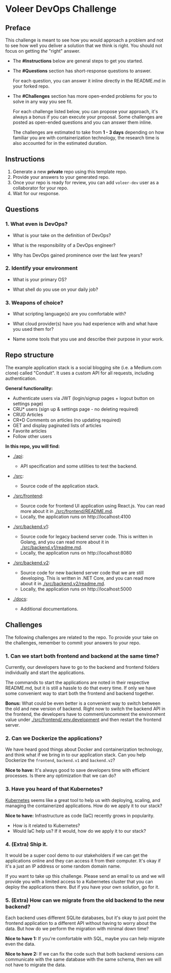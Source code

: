 # Voleer DevOps Challenge

## Preface

This challenge is meant to see how you would approach a problem and not to see
how well you deliver a solution that we think is right. You should not focus on
getting _the_ "right" answer.

- The **#Instructions** below are general steps to get you started.

- The **#Questions** section has short-response questions to answer.

  For each question, you can answer it inline directly in the README.md in your forked repo.

- The **#Challenges** section has more open-ended problems for you to solve in
  any way you see fit.

  For each challenge listed below, you can propose your approach, it's always a
  bonus if you can execute your proposal. Some challenges are posted as open-ended
  questions and you can answer them inline.

  The challenges are estimated to take from **1 - 3 days** depending on how familiar
  you are with containerization technology, the research time is also accounted for in the
  estimated duration.

## Instructions

1. Generate a new **private** repo using this template repo.
2. Provide your answers to your generated repo.
3. Once your repo is ready for review, you can add `voleer-dev` user as a collaborator
   for your repo.
4. Wait for our response.

## Questions

### 1. What even is DevOps?

- What is your take on the definition of DevOps?

- What is the responsibility of a DevOps engineer?

- Why has DevOps gained prominence over the last few years?

### 2. Identify your environment

- What is your primary OS?

- What shell do you use on your daily job?

### 3. Weapons of choice?

- What scripting language(s) are you comfortable with?

- What cloud provider(s) have you had experience with and what have you used them for?

- Name some tools that you use and describe their purpose in your work.

## Repo structure

The example application stack is a social blogging site (i.e. a Medium.com clone) called "Conduit". It uses a custom API for all requests, including authentication.

**General functionality:**

- Authenticate users via JWT (login/signup pages + logout button on settings page)
- CRU\* users (sign up & settings page - no deleting required)
- CRUD Articles
- CR\*D Comments on articles (no updating required)
- GET and display paginated lists of articles
- Favorite articles
- Follow other users

**In this repo, you will find:**

- [./api](./api):

  - API specification and some utilities to test the backend.

- [./src](./src):

  - Source code of the application stack.

- [./src/frontend](./src/frontend):

  - Source code for frontend UI application using React.js. You can read more about it in [./src/frontend/README.md](./src/frontend/README.md).
  - Locally, the application runs on http://localhost:4100

- [./src/backend.v1](./src/backend.v1):

  - Source code for legacy backend server code. This is written in Golang, and you can read more about it in [./src/backend.v1/readme.md](./src/backend.v1/readme.md).
  - Locally, the application runs on http://localhost:8080

- [./src/backend.v2](./src/backend.v2):

  - Source code for new backend server code that we are still developing. This is written in .NET Core, and you can read more about it in [./src/backend.v2/readme.md](./src/backend.v2/readme.md).
  - Locally, the application runs on http://localhost:5000

- [./docs](./docs):
  - Additional documentations.

## Challenges

The following challenges are related to the repo. To provide your take on the
challenges, remember to commit your answers to your repo.

### 1. Can we start both frontend and backend at the same time?

Currently, our developers have to go to the backend and frontend folders individually and start the applications.

The commands to start the applications are noted in their respective README.md, but it is still a hassle to do that every time. If only we have some convenient way to start both the frontend and backend together.

**Bonus:** What could be even better is a convenient way to switch between the old and new
version of backend. Right now to switch the backend API in the frontend, the developers have
to comment/uncomment the environment value under [./src/frontend/.env.development](./src/frontend/.env.development) and then restart the frontend server.

### 2. Can we Dockerize the applications?

We have heard good things about Docker and containerization technology, and think what if
we bring in to our application stack. Can you help Dockerize the `frontend`, `backend.v1` and `backend.v2`?

**Nice to have:** It's always good to save developers time with efficient processes. Is there any optimization that we can do?

### 3. Have you heard of that Kubernetes?

[Kubernetes](https://kubernetes.io/) seems like a great tool to help us with deploying, scaling, and managing the containerized applications. How do we apply it to our stack?

**Nice to have:** Infrastructure as code (IaC) recently grows in popularity.

- How is it related to Kubernetes?
- Would IaC help us? If it would, how do we apply it to our stack?

### 4. (Extra) Ship it.

It would be a super cool demo to our stakeholders if we can get the applications online and they can access it from their computer. It's okay if it's a just an IP address or some random domain name.

If you want to take up this challenge. Please send an email to us and we will provide you
with a limited access to a Kubernetes cluster that you can deploy the applications there. But if you have your own solution, go for it.

### 5. (Extra) How can we migrate from the old backend to the new backend?

Each backend uses different SQLite databases, but it's okay to just point the frontend
application to a different API without having to worry about the data. But how do we perform
the migration with minimal down time?

**Nice to have 1:** If you're comfortable with SQL, maybe you can help migrate even the data.

**Nice to have 2:** If we can fix the code such that both backend versions can communicate with
the same database with the same schema, then we will not have to migrate the data.
